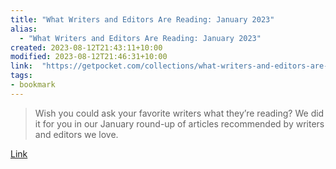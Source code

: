 ```yaml
---
title: "What Writers and Editors Are Reading: January 2023"
alias:
  - "What Writers and Editors Are Reading: January 2023"
created: 2023-08-12T21:43:11+10:00
modified: 2023-08-12T21:46:31+10:00
link:  "https://getpocket.com/collections/what-writers-and-editors-are-reading-january-2023"
tags:
- bookmark
---
```


> Wish you could ask your favorite writers what they’re reading? We did it for you in our January round-up of articles recommended by writers and editors we love.

[Link](https://getpocket.com/collections/what-writers-and-editors-are-reading-january-2023)